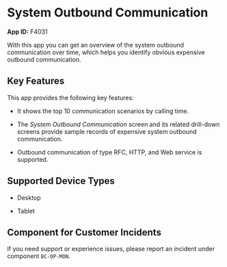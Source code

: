 <!-- loioa95efa6b13bc49c39fd8ab3d8981fe9a -->

# System Outbound Communication

**App ID:** F4031



With this app you can get an overview of the system outbound communication over time, which helps you identify obvious expensive outbound communication.



## Key Features

This app provides the following key features:



-   It shows the top 10 communication scenarios by calling time.

-   The *System Outbound Communication* screen and its related drill-down screens provide sample records of expensive system outbound communication.

-   Outbound communication of type RFC, HTTP, and Web service is supported.




<a name="loioa95efa6b13bc49c39fd8ab3d8981fe9a__supported_devices"/>

## Supported Device Types

-   Desktop

-   Tablet




<a name="loioa95efa6b13bc49c39fd8ab3d8981fe9a__customer_component"/>

## Component for Customer Incidents

If you need support or experience issues, please report an incident under component `BC-OP-MON`.

